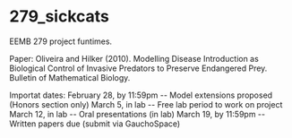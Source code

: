 # 279_sickcats

EEMB 279 project funtimes. 

Paper: Oliveira and Hilker (2010). Modelling Disease Introduction as Biological Control of Invasive Predators to Preserve Endangered Prey. Bulletin of Mathematical Biology. 


Importat dates:
February 28, by 11:59pm -- Model extensions proposed (Honors section only)
March 5, in lab -- Free lab period to work on project
March 12, in lab -- Oral presentations (in lab)
March 19, by 11:59pm -- Written papers due (submit via GauchoSpace) 